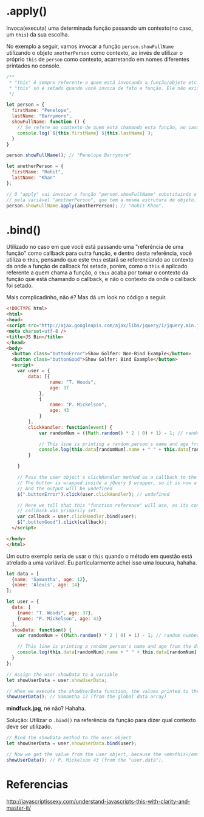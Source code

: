 # <funcao-a-ser-invocada>.apply()

Invoca(executa) uma determinada função passando um contexto(no caso, um `this`) da sua escolha.

No exemplo a seguir, vamos invocar a função `person.showFullName` utilizando o objeto `anotherPerson` como contexto, ao invés
de utilizar o próprio `this` de `person` como contexto, acarretando em nomes diferentes printados no console.

```javascript
/**
 * "this" é sempre referente a quem está invocando a função/objeto etc.
 * "this" só é setado quando você invoca de fato a função. Ele não existe antes disso(lembre-se do exemplo do jquery).
 */

let person = {
  firstName: "Penelope",
  lastName: "Barrymore",
  showFullName: function () {
    // Se refere ao contexto de quem está chamando esta função, no caso, o objeto "person".
    console.log(`${this.firstName} ${this.lastName}`);
  }
}

person.showFullName(); // "Penelope Barrymore"

let anotherPerson = {
  firstName: "Rohit",
  lastName: "Khan"
};

// O "apply" vai invocar a função "person.showFullName" substituindo o 'this' desta função
// pela variável "anotherPerson", que tem a mesma estrutura de objeto.
person.showFullName.apply(anotherPerson); // "Rohit Khan".
```

# <referencia-da-funcao>.bind()

Utilizado no caso em que você está passando uma "referência de uma função" como callback para outra função, e dentro desta referência,
você utiliza o `this`, pensando que este `this` estará se referenciando ao contexto da onde a função de callback foi setada, porém, como o
`this` é aplicado referente a quem chama a função, o `this` acaba por tomar o contexto da função que está chamando o callback, e não o contexto
da onde o callback foi setado.

Mais complicadinho, não é? Mas dá um look no código a seguir.

```html
<!DOCTYPE html>
<html>
<head>
<script src="http://ajax.googleapis.com/ajax/libs/jquery/1/jquery.min.js"></script>
<meta charset=utf-8 />
<title>JS Bin</title>
</head>
<body>
  <button class="buttonError">Show Golfer: Non-Bind Example</button>
  <button class="buttonGood">Show Golfer: Bind Example</button>
  <script>
    var user = {
        data: [{
                name: "T. Woods",
                age: 37
            },
            {
                name: "P. Mickelson",
                age: 43
            }
        ],
        clickHandler: function(event) {
            var randomNum = ((Math.random() * 2 | 0) + 1) - 1; // random number between 0 and 1

            // This line is printing a random person's name and age from the data array
            console.log(this.data[randomNum].name + " " + this.data[randomNum].age);
        }

    }

    // Pass the user object's clickHandler method as a callback to the button's click method
    // The button is wrapped inside a jQuery $ wrapper, so it is now a jQuery object
    // And the output will be undefined
    $(".buttonError").click(user.clickHandler); // undefined

    // Here we tell that this "function reference" will use, as its context, the `user` object where the
    // callback was primarily set.
    var callback = user.clickHandler.bind(user);
    $(".buttonGood").click(callback);
  </script>

</body>
</html>
```

Um outro exemplo seria de usar o `this` quando o método em questão está atrelado a uma variável.
Eu particularmente achei isso uma loucura, hahaha.

```javascript
let data = [
  {name: 'Samantha', age: 12},
  {name: 'Alexis', age: 14}
];

let user = {
  data: [
    {name: "T. Woods", age: 37},
    {name: "P. Mickelson", age: 43}
  ],
  showData: function() {
    var randomNum = ((Math.random() * 2 | 0) + 1) - 1; // random number between 0 and 1

    // This line is printing a random person's name and age from the data array
    console.log(this.data[randomNum].name + " " + this.data[randomNum].age);
  }
};

// Assign the user.showData to a variable
let showUserData = user.showUserData;

// When we execute the showUserData function, the values printed to the console are from the global data array, not from the data array in the user object
showUserData(); // Samantha 12 (from the global data array)
```

**mindfuck.jpg**, né não? Hahaha.

Solução:
Utilizar o `.bind()` na referência da função para dizer qual contexto deve ser utilizado.
```javascript
// Bind the showData method to the user object​
let showUserData = user.showUserData.bind(user);

// Now we get the value from the user object, because the <em>this</em> keyword is bound to the user object
showUserData(); // P. Mickelson 43 (from the "user.data").
```

# Referencias

http://javascriptissexy.com/understand-javascripts-this-with-clarity-and-master-it/
